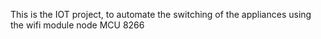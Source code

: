 This is the IOT project, to automate the switching of the appliances using the wifi module node MCU 8266
